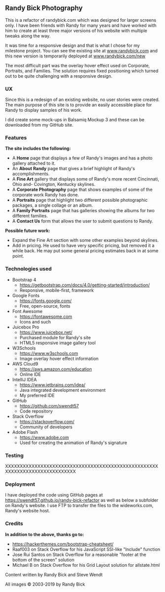 ## Randy Bick Photography

This is a refactor of randybick.com which was designed for larger screens only. I have been friends with Randy for many 
years and have worked with him to create at least three major versions of his website with multiple tweaks along the way.

It was time for a responsive design and that is what I chose for my milestone project. You can see the existing site at 
www.randybick.com and this new version is temporarily deployed at www.randybick.com/new

The most difficult part was the overlay hover effect used on Corporate, Portraits, and Families. The solution requires fixed 
positioning which turned out to be quite challenging with a responsive design.

### UX
Since this is a redesign of an existing website, no user stories were created. The main purpose of this site is to provide
an easily accessible place for Randy to display samples of his work. 

I did create some mock-ups in Balsamiq Mockup 3 and these can be downloaded from my GitHub site.

### Features

**The site includes the following:**

* A **Home** page that displays a few of Randy's images and  has a photo gallery attached to it.
* An **About Randy** page that gives a brief highlight of Randy's accomplishments.
* A **Fine Art** gallery that displays some of Randy's more recent Cincinnati, Ohio and- Covington, Kentucky skylines.
* A **Corporate Photography** page that shows examples of some of the corporate work Randy has done.
* A **Portraits** page that highlight two different possible photographic packages, a single collage or an album.
* A **Family Portraits** page that has galleries showing the albums for two different families.
* A **Contact Us** form that allows the user to submit questions to Randy.

**Possible future work:**

* Expand the Fine Art section with some other examples beyond skylines.
* Add in pricing. He used to have very specific pricing, but removed it a while back. He may put some general pricing 
estimates back in at some point.

### Technologies used

* Bootstrap 4
  * https://getbootstrap.com/docs/4.0/getting-started/introduction/
  * Responsive, mobile-first, framework
* Google Fonts
  * https://fonts.google.com/
  * Free, open-source, fonts
* Font Awesome
  * https://fontawesome.com
  * Icons and such
* Juicebox Pro
  * https://www.juicebox.net/
  * Purchased module for Randy's site
  * HTML5 responsive image gallery tool
* W3Schools
  * https://www.w3schools.com
  * Image overlay hover effect information 
* AWS Cloud9
  * https://aws.amazon.com/education
  * Online IDE
* IntelliJ IDEA
  * https://www.jetbrains.com/idea/
  * Java integrated development environment
  * My preferred IDE
* GitHub
  * https://github.com/swendt57
  * Code repository
* Stack Overflow
  * https://stackoverflow.com/
  * Community of developers
* Adobe Flash
  * https://www.adobe.com
  * Used for creating the animation of Randy's signature
  
### Testing

XXXXXXXXXXXXXXXXXXXXXXXXXXXXXXXXXXXXXXXXXXXXXXXXXXXXXXXXXXXXXXXXXXXXXXXXXXXX

### Deployment
 I have deployed the code using GitHub pages at https://swendt57.github.io/randy-bick-refactor as well as below a subfolder
 on Randy's website. I use FTP to transfer the files to the wideworks.com, Randy's website host.

### Credits

**In addition to the above, thanks go to:**

* https://hackerthemes.com/bootstrap-cheatsheet/
* Raaf003 on Stack Overflow for his JavaScript SSI-like "Include" function
* Jose Rui Santos on Stack Overflow for a reasonable "footer at the bottom of the screen" solution
* Michael B on Stack Overflow for his Grid Layout solution for allstate.html

Content written by Randy Bick and Steve Wendt

All images &copy; 2003-2019 by Randy Bick